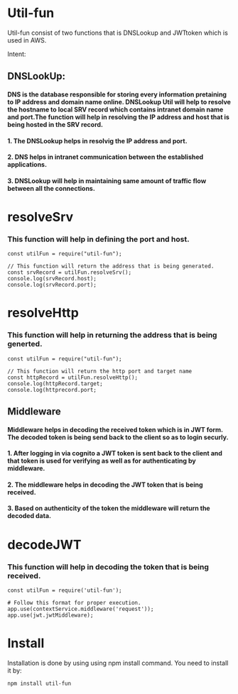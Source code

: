# Util-fun

Util-fun consist of two functions that is DNSLookup and JWTtoken which is used in AWS.

Intent:

## DNSLookUp:
#### DNS is the database responsible for storing every information pretaining to IP address and domain name online. DNSLookup Util will help to resolve the hostname to local SRV record which contains intranet domain name and port.The function will help in resolving the IP address and host that is being hosted in the SRV record.


#### 1. The DNSLookup helps in resolvig the IP address and port.
#### 2. DNS helps in intranet communication between the established applications.
#### 3. DNSLookup will help in maintaining same amount of traffic flow between all the connections.

# resolveSrv

### This function will help in defining the port and host.

```
const utilFun = require("util-fun");

// This function will return the address that is being generated.
const srvRecord = utilFun.resolveSrv();
console.log(srvRecord.host);
console.log(srvRecord.port);
```

# resolveHttp

### This function will help in returning the address that is being generted.

```
const utilFun = require("util-fun");

// This function will return the http port and target name
const httpRecord = utilFun.resolveHttp();
console.log(httpRecord.target;
console.log(httprecord.port;
```  

## Middleware

#### Middleware helps in decoding the received token which is in JWT form. The decoded token is being send back to the client so as to login securly. 

#### 1. After logging in via cognito a JWT token is sent back to the client and that token is used for verifying as well as for authenticating by middleware.
#### 2. The middleware helps in decoding the JWT token that is being received.
#### 3. Based on authenticity of the token the middleware will return the decoded data.

# decodeJWT

### This function will help in decoding the token that is being received.

```
const utilFun = require('util-fun');

# Follow this format for proper execution.
app.use(contextService.middleware('request'));
app.use(jwt.jwtMiddleware);
```

# Install
Installation is done by using using npm install command.
You need to install it by:

```
npm install util-fun
```

